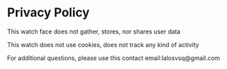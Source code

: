 <!DOCTYPE html>
<html lang="es">
<head>
  <meta charset="UTF-8">
  <title>Privacy Policy</title>
</head>
<body>
  <h1>Privacy Policy</h1>
  <p>This watch face does not gather, stores, nor shares user data</p>
  <p>This watch does not use cookies, does not track any kind of activity</p>
  <p>For additional questions, please use this contact email:lalosvsq@gmail.com </p>
</body>
</html>
